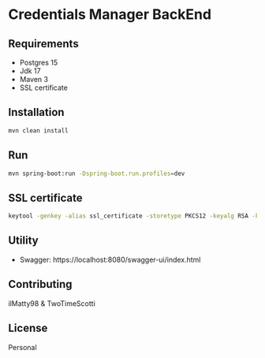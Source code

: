 # Credentials Manager BackEnd

## Requirements
- Postgres 15
- Jdk 17
- Maven 3
- SSL certificate

## Installation

```bash
mvn clean install
```

## Run

```bash
mvn spring-boot:run -Dspring-boot.run.profiles=dev
```

## SSL certificate

```bash
keytool -genkey -alias ssl_certificate -storetype PKCS12 -keyalg RSA -keysize 2048 -keystore com.credentialsmanager -validity 3650
```

## Utility

- Swagger: https://localhost:8080/swagger-ui/index.html

## Contributing

ilMatty98 & TwoTimeScotti

## License

Personal
